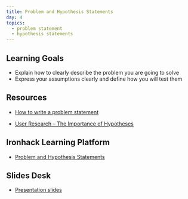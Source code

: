 ```yaml
---
title: Problem and Hypothesis Statements
day: 4
topics:
  - problem statement
  - hypothesis statements
---
```


Learning Goals
--------------

- Explain how to clearly describe the problem you are going to solve
- Express your assumptions clearly and define how you will test them

Resources
---------
- [How to write a problem statement](https://medium.com/leading-service-design/how-to-write-a-problem-statement-50e2c87810fe)

- [User Research – The Importance of Hypotheses](https://www.interaction-design.org/literature/article/user-research-the-importance-of-hypotheses)


Ironhack Learning Platform
--------------------------
- [Problem and Hypothesis Statements](http://learn.ironhack.com/#/learning_unit/7025)


Slides Desk
-----------
- [Presentation slides](https://docs.google.com/presentation/d/1QNfbCsKdtVZHzaoXgkvi2LizHrWpfKd3uEggR3jR5lE/edit)
